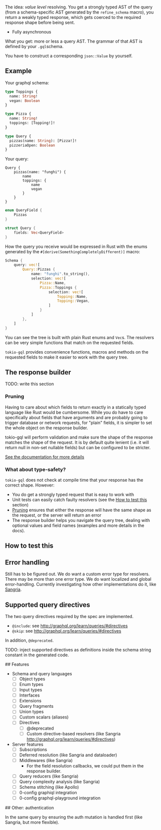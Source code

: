 The idea: _value level_ resolving. You get a strongly typed AST of the query (from a schema-specific AST generated by the `refine_schema` macro), you return a weakly typed response, which gets coerced to the required response shape before being sent.

* Fully asynchronous

What you get: more or less a query AST. The grammar of that AST is defined by your `.gql`schema.

You have to construct a corresponding `json::Value` by yourself.

## Example

Your graphql schema:

```graphql
type Toppings {
  name: String!
  vegan: Boolean
}

type Pizza {
  name: String!
  toppings: [Topping!]!
}

type Query {
  pizzas(name: String): [Pizza!]!
  pizzeriaOpen: Boolean
}
```

Your query:

```
Query {
    pizzas(name: "funghi") {
        name
        toppings: {
            name
            vegan
        }
    }
}
```

```rust
enum QueryField {
    Pizzas
}

struct Query {
    fields: Vec<QueryField>
}
```

How the query you receive would be expressed in Rust with the enums generated by the `#[derive(SomethingCompletelyDifferent)]` macro:

```rust
Schema {
    query: vec![
        Query::Pizzas {
            name: "funghi".to_string(),
            selection: vec![
                Pizza::Name,
                Pizza::Toppings {
                    selection: vec![
                        Topping::Name,
                        Topping::Vegan,
                    ]
                }
            ]
        },
    ]
}
```

You can see the tree is built with plain Rust enums and `Vec`s. The resolvers can be very simple functions that match on the requested fields.

`tokio-gql` provides convenience functions, macros and methods on the requested fields to make it easier to work with the query tree.

## The response builder

TODO: write this section

### Pruning

Having to care about which fields to return exactly in a statically typed language like Rust would be cumbersome. While you do have to care specifically about fields that have arguments and are probably going to trigger database or network requests, for "plain" fields, it is simpler to set the whole object on the response builder.

tokio-gql will perform validation and make sure the shape of the response matches the shape of the request. It is by default quite lenient (i.e. it will return null in non-set nullable fields) but can be configured to be stricter.

[See the documentation for more details](/dev/null)

### What about type-safety?

`tokio-gql` does not check at compile time that your response has the correct shape. However:

* You do get a strongly typed request that is easy to work with
* Unit tests can easily catch faulty resolvers (see the [How to test this](#how-to-test-this) section)
* [Pruning](#pruning) ensures that either the response will have the same shape as the request, or the server will return an error
* The response builder helps you navigate the query tree, dealing with optional values and field names (examples and more details in the docs).

## How to test this

## Error handling

Still has to be figured out. We do want a custom error type for resolvers. There may be more than one error type. We do want localized and global error-handling. Currently investigating how other implementations do it, like [Sangria](http://sangria-graphql.org/learn/#error-handling).

## Supported query directives

The two query directives required by the spec are implemented.

* `@include`: see http://graphql.org/learn/queries/#directives
* `@skip`: see http://graphql.org/learn/queries/#directives

In addition, `@deprecated`.

TODO: inject supported directives as definitions inside the schema string constant in the generated code.

## Features

* Schema and query languages
  * [ ] Object types
  * [ ] Enum types
  * [ ] Input types
  * [ ] Interfaces
  * [ ] Extensions
  * [ ] Query fragments
  * [ ] Union types
  * [ ] Custom scalars (aliases)
  * [ ] Directives
    * [ ] @deprecated
    * [ ] Custom directive-based resolvers (like Sangria http://graphql.org/learn/queries/#directives)
* Server features
  * [ ] Subscriptions
  * [ ] Deferred resolution (like Sangria and dataloader)
  * [ ] Middlewares (like Sangria)
    * For the field resolution callbacks, we could put them in the response builder.
  * [ ] Query reducers (like Sangria)
  * [ ] Query complexity analysis (like Sangria)
  * [ ] Schema stitching (like Apollo)
  * [ ] 0-config graphiql integration
  * [ ] 0-config graphql-playground integration

## Other: authentication

In the same query by ensuring the auth mutation is handled first (like Sangria, but more flexible).
